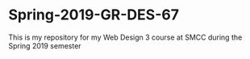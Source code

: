 # Spring-2019-GR-DES-67
This is my repository for my Web Design 3 course at SMCC during the Spring 2019 semester
